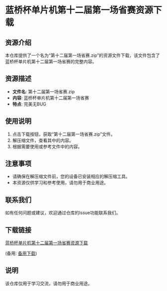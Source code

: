 # 蓝桥杯单片机第十二届第一场省赛资源下载

## 资源介绍

本仓库提供了一个名为“第十二届第一场省赛.zip”的资源文件下载，该文件包含了蓝桥杯单片机第十二届第一场省赛的完整内容。

## 资源描述

- **文件名**: 第十二届第一场省赛.zip
- **内容**: 蓝桥杯单片机第十二届第一场省赛
- **特点**: 完美无BUG

## 使用说明

1. 点击下载按钮，获取“第十二届第一场省赛.zip”文件。
2. 解压缩文件，查看其中的内容。
3. 根据需要使用或参考文件中的内容。

## 注意事项

- 请确保在解压缩文件前，您的设备已安装相应的解压缩工具。
- 本资源仅供学习和参考使用，请勿用于商业用途。

## 联系我们

如有任何问题或建议，欢迎通过仓库的Issue功能联系我们。

## 下载链接
[蓝桥杯单片机第十二届第一场省赛资源下载](https://pan.quark.cn/s/d3adbd98d766) 

(备用: [备用下载](https://pan.baidu.com/s/1JOoqXKNQvNsGlheotOUoUQ?pwd=1234))

## 说明

该仓库仅用于学习交流，请勿用于商业用途。
